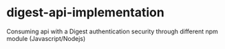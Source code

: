 # digest-api-implementation
Consuming api with a Digest authentication security through different npm module (Javascript/Nodejs)
